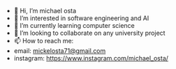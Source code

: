 - 👋 Hi, I’m michael osta
- 👀 I’m interested in software engineering and AI
- 🌱 I’m currently learning computer science
- 💞️ I’m looking to collaborate on any university project
- 📫 How to reach me:
- email: mickelosta71@gmail.com
- instagram: https://www.instagram.com/michael_osta/

<!---
mikeo00/mikeo00 is a ✨ special ✨ repository because its `README.md` (this file) appears on your GitHub profile.
You can click the Preview link to take a look at your changes.
--->
